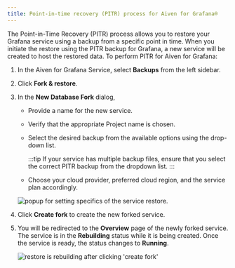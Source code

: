 ```yaml
---
title: Point-in-time recovery (PITR) process for Aiven for Grafana®
---
```


The Point-in-Time Recovery (PITR) process allows you to restore your Grafana service using a backup from a specific point in time.
When you
initiate the restore using the PITR backup for Grafana, a new service
will be created to host the restored data. To perform PITR for Aiven for Grafana:

1.  In the Aiven for Grafana Service, select **Backups** from the left
    sidebar.

2.  Click **Fork & restore**.

3.  In the **New Database Fork** dialog,

    -   Provide a name for the new service.

    -   Verify that the appropriate Project name is chosen.

    -   Select the desired backup from the available options using the
        drop-down list.

        :::tip
        If your service has multiple backup files, ensure that you
        select the correct PITR backup from the dropdown list.
        :::

    -   Choose your cloud provider, preferred cloud region, and the
        service plan accordingly.

    ![popup for setting specifics of the service restore.](/images/content/products/grafana/grafana-pitr-new-db-fork-popup.png)

4.  Click **Create fork** to create the new forked service.

5.  You will be redirected to the **Overview** page of the newly forked
    service. The service is in the **Rebuilding** status while it is
    being created. Once the service is ready, the status changes to
    **Running**.

    ![restore is rebuilding after clicking \'create fork\'](/images/content/products/grafana/grafana-pitr-after-fork.png)
